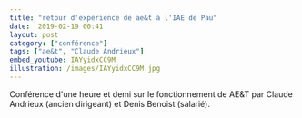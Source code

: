 ```yaml
---
title: "retour d'expérience de ae&t à l'IAE de Pau"
date:  2019-02-19 00:41
layout: post
category: ["conférence"]
tags: ["ae&t", "Claude Andrieux"]
embed_youtube: IAYyidxCC9M
illustration: /images/IAYyidxCC9M.jpg
---
```

Conférence d'une heure et demi sur le fonctionnement de AE&T par Claude Andrieux (ancien dirigeant) et Denis Benoist (salarié).
